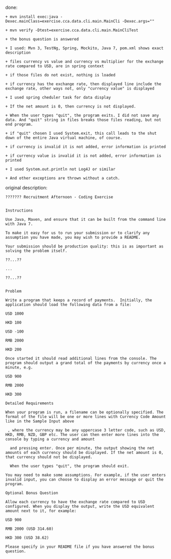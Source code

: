 done:

    + mvn install exec:java -Dexec.mainClass=exercise.cca.data.cli.main.MainCli -Dexec.args=""

    + mvn verify -Dtest=exercise.cca.data.cli.main.MainCliTest

    + the bonus question is answered

    + I used: Mvn 3, TestNg, Spring, Mockito, Java 7, pom.xml shows exact description

    + files currency vs value and currency vs multiplier for the exchange rate compared to USD, are in spring context

    + if those files do not exist, nothing is loaded

    + if currency has the exchange rate, then displayed line include the exchange rate, other ways not, only "currency value" is displayed

    + I used spring cheduler task for data display

    + If the net amount is 0, then currency is not displayed.

    + When the user types "quit", the program exits. I did not save any data. And "quit" string in files breaks those files reading, but not end program.

    + if "quit" chosen I used System.exit, this call leads to the shut down of the entire Java virtual machine, of course.

    + if currency is invalid it is not added, error information is printed

    + if currency value is invalid it is not added, error information is printed

    + I used System.out.println not Log4J or similar

    + And other exceptions are thrown without a catch.


original description:

    ??????? Recruitment Afternoon - Coding Exercise


    Instructions

    Use Java, Maven, and ensure that it can be built from the command line with Java 7. 

    To make it easy for us to run your submission or to clarify any assumption you have made, you may wish to provide a README.

    Your submission should be production quality: this is as important as solving the problem itself.

    ??...??

    ...

    ??...??


    Problem

    Write a program that keeps a record of payments.  Initially, the application should load the following data from a file:

    USD 1000

    HKD 100

    USD -100

    RMB 2000

    HKD 200

    Once started it should read additional lines from the console. The program should output a grand total of the payments by currency once a minute, e.g.

    USD 900

    RMB 2000

    HKD 300

    Detailed Requirements

    When your program is run, a filename can be optionally specified. The format of the file will be one or more lines with Currency Code Amount like in the Sample Input above

     , where the currency may be any uppercase 3 letter code, such as USD, HKD, RMB, NZD, GBP etc. The user can then enter more lines into the console by typing a currency and amount

      and pressing enter. Once per minute, the output showing the net amounts of each currency should be displayed. If the net amount is 0, that currency should not be displayed.

      When the user types "quit", the program should exit.

    You may need to make some assumptions. For example, if the user enters invalid input, you can choose to display an error message or quit the program. 

    Optional Bonus Question

    Allow each currency to have the exchange rate compared to USD configured. When you display the output, write the USD equivalent amount next to it, for example:

    USD 900

    RMB 2000 (USD 314.60)

    HKD 300 (USD 38.62)

    Please specify in your README file if you have answered the bonus question.

